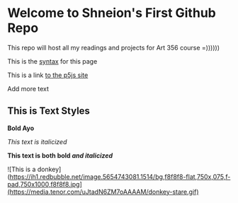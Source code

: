 # Welcome to Shneion's First Github Repo

This repo will host all my readings and projects for Art 356 course =))))))

This is the [syntax](https://docs.github.com/en/get-started/writing-on-github/getting-started-with-writing-and-formatting-on-github/basic-writing-and-formatting-syntax) for this page

This is a link [to the p5js site](https://p5js.org/)

Add more text

## This is Text Styles

**Bold Ayo**

*This text is italicized*

**This text is both bold *and italicized***

![This is a donkey](https://ih1.redbubble.net/image.5654743081.1514/bg,f8f8f8-flat,750x,075,f-pad,750x1000,f8f8f8.jpg](https://media.tenor.com/uJtadN6ZM7oAAAAM/donkey-stare.gif)
